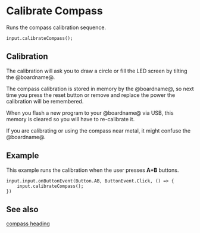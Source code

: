 # Calibrate Compass

Runs the compass calibration sequence.

```sig
input.calibrateCompass();
```

## Calibration

The calibration will ask you to draw a circle or fill the LED screen by tilting the
@boardname@.

The compass calibration is stored in memory by the @boardname@, so next time you press the reset button or remove and replace the power the calibration will be remembered.

When you flash a new program to your @boardname@ via USB, this memory is cleared so you will have to re-calibrate it.

If you are calibrating or using the compass near metal, it might
confuse the @boardname@.

## Example

This example runs the calibration when the user presses **A+B** buttons.

```blocks
input.input.onButtonEvent(Button.AB, ButtonEvent.Click, () => {
    input.calibrateCompass();
})
```

## See also

[compass heading](/reference/input/compass-heading)
